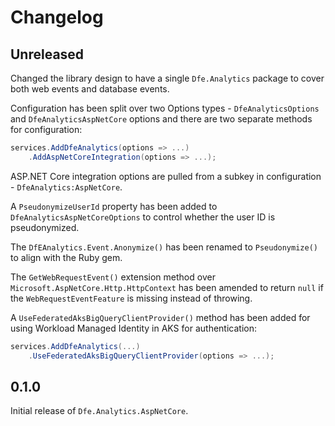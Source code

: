 # Changelog

## Unreleased

Changed the library design to have a single `Dfe.Analytics` package to cover both web events and database events.

Configuration has been split over two Options types - `DfeAnalyticsOptions` and `DfeAnalyticsAspNetCore` options and there are two separate methods for configuration:
```cs
services.AddDfeAnalytics(options => ...)
    .AddAspNetCoreIntegration(options => ...);
```

ASP.NET Core integration options are pulled from a subkey in configuration - `DfeAnalytics:AspNetCore`.

A `PseudonymizeUserId` property has been added to `DfeAnalyticsAspNetCoreOptions` to control whether the user ID is pseudonymized.

The `DfEAnalytics.Event.Anonymize()` has been renamed to `Pseudonymize()` to align with the Ruby gem.

The `GetWebRequestEvent()` extension method over `Microsoft.AspNetCore.Http.HttpContext` has been amended to return `null` if the `WebRequestEventFeature` is missing instead of throwing.

A `UseFederatedAksBigQueryClientProvider()` method has been added for using Workload Managed Identity in AKS for authentication:
```cs
services.AddDfeAnalytics(...)
    .UseFederatedAksBigQueryClientProvider(options => ...);
```


## 0.1.0

Initial release of `Dfe.Analytics.AspNetCore`.
